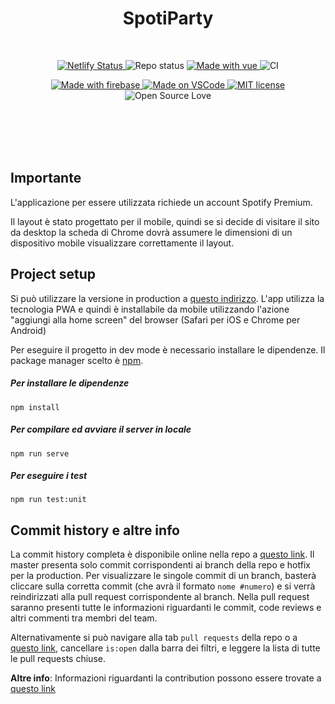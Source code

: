 <h1 align="center">SpotiParty</h1>
</br>
<p align="center">
   <p align="center"> 
      <a href="https://app.netlify.com/sites/romantic-shirley-7d10fd/deploys">
         <img alt="Netlify Status" src="https://api.netlify.com/api/v1/badges/d9f2a372-0014-4812-a601-70391199fa21/deploy-status" />
      </a>
      <img alt="Repo status" src="https://img.shields.io/badge/Repo%20status-WIP-dbaf3b.svg" />
      <a href="https://vuejs.org/">
         <img alt="Made with vue" src="https://img.shields.io/badge/Made%20with-Vue-27b183.svg" />
      </a>
      <img alt="CI" src="https://github.com/SpotiParty/spotiparty/workflows/CI/badge.svg">
   </p>
   <p align="center">
      <a href="https://firebase.google.com/">
         <img alt="Made with firebase" src="https://img.shields.io/badge/Made%20with-Firebase-fbc246.svg" />
      </a>
      <a href="https://code.visualstudio.com/">
         <img alt="Made on VSCode" src="https://img.shields.io/badge/Made%20on-VSCode-00aaed.svg" />
      </a>
      <a href="https://lbesson.mit-license.org/">
         <img alt="MIT license" src="https://img.shields.io/badge/License-MIT-blue.svg" />
      </a>
      <img alt="Open Source Love" src="https://badges.frapsoft.com/os/v2/open-source.svg?v=103" />
  </p>
</p>
</br>
</br>
</br>
</br>

## Importante

L'applicazione per essere utilizzata richiede un account Spotify Premium. 

Il layout è stato progettato per il mobile, quindi se si decide di visitare il sito da desktop la scheda di Chrome dovrà assumere le dimensioni di un dispositivo mobile visualizzare correttamente il layout.

## Project setup

Si può utilizzare la versione in production a [questo indirizzo](https://spotiparty.netlify.app/). L'app utilizza la tecnologia PWA e quindi è installabile da mobile utilizzando l'azione "aggiungi alla home screen" del browser (Safari per iOS e Chrome per Android)

Per eseguire il progetto in dev mode è necessario installare le dipendenze. Il package manager scelto è [npm](https://www.npmjs.com/get-npm).

##### Per installare le dipendenze

```
npm install
```

##### Per compilare ed avviare il server in locale

```
npm run serve
```

##### Per eseguire i test

```
npm run test:unit
```

## Commit history e altre info

La commit history completa è disponibile online nella repo a [questo link](https://github.com/SpotiParty/spotiparty). Il master presenta solo commit corrispondenti ai branch della repo e hotfix per la production. Per visualizzare le singole commit di un branch, basterà cliccare sulla corretta commit (che avrà il formato `nome #numero`) e si verrà reindirizzati alla pull request corrispondente al branch. Nella pull request saranno presenti tutte le informazioni riguardanti le commit, code reviews e altri commenti tra membri del team.

Alternativamente si può navigare alla tab `pull requests` della repo o a [questo link](https://github.com/SpotiParty/spotiparty/pulls?q=is%3Apr+is%3Aopen+sort%3Aupdated-desc), cancellare `is:open` dalla barra dei filtri, e leggere la lista di tutte le pull requests chiuse.

**Altre info**: 
Informazioni riguardanti la contribution possono essere trovate a [questo link](https://github.com/SpotiParty/spotiparty/graphs/contributors)
